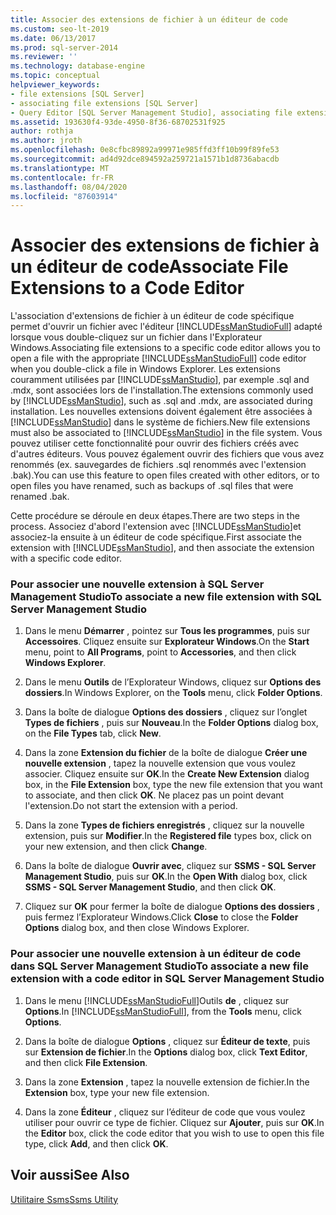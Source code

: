 ```yaml
---
title: Associer des extensions de fichier à un éditeur de code
ms.custom: seo-lt-2019
ms.date: 06/13/2017
ms.prod: sql-server-2014
ms.reviewer: ''
ms.technology: database-engine
ms.topic: conceptual
helpviewer_keywords:
- file extensions [SQL Server]
- associating file extensions [SQL Server]
- Query Editor [SQL Server Management Studio], associating file extensions
ms.assetid: 193630f4-93de-4950-8f36-68702531f925
author: rothja
ms.author: jroth
ms.openlocfilehash: 0e8cfbc89892a99971e985ffd3ff10b99f89fe53
ms.sourcegitcommit: ad4d92dce894592a259721a1571b1d8736abacdb
ms.translationtype: MT
ms.contentlocale: fr-FR
ms.lasthandoff: 08/04/2020
ms.locfileid: "87603914"
---
```

# <a name="associate-file-extensions-to-a-code-editor"></a><span data-ttu-id="bb94e-102">Associer des extensions de fichier à un éditeur de code</span><span class="sxs-lookup"><span data-stu-id="bb94e-102">Associate File Extensions to a Code Editor</span></span>
  <span data-ttu-id="bb94e-103">L'association d'extensions de fichier à un éditeur de code spécifique permet d'ouvrir un fichier avec l'éditeur [!INCLUDE[ssManStudioFull](../../includes/ssmanstudiofull-md.md)] adapté lorsque vous double-cliquez sur un fichier dans l'Explorateur Windows.</span><span class="sxs-lookup"><span data-stu-id="bb94e-103">Associating file extensions to a specific code editor allows you to open a file with the appropriate [!INCLUDE[ssManStudioFull](../../includes/ssmanstudiofull-md.md)] code editor when you double-click a file in Windows Explorer.</span></span> <span data-ttu-id="bb94e-104">Les extensions couramment utilisées par [!INCLUDE[ssManStudio](../../includes/ssmanstudio-md.md)], par exemple .sql and .mdx,  sont associées lors de l'installation.</span><span class="sxs-lookup"><span data-stu-id="bb94e-104">The extensions commonly used by [!INCLUDE[ssManStudio](../../includes/ssmanstudio-md.md)], such as .sql and .mdx, are associated during installation.</span></span> <span data-ttu-id="bb94e-105">Les nouvelles extensions doivent également être associées à [!INCLUDE[ssManStudio](../../includes/ssmanstudio-md.md)] dans le système de fichiers.</span><span class="sxs-lookup"><span data-stu-id="bb94e-105">New file extensions must also be associated to [!INCLUDE[ssManStudio](../../includes/ssmanstudio-md.md)] in the file system.</span></span> <span data-ttu-id="bb94e-106">Vous pouvez utiliser cette fonctionnalité pour ouvrir des fichiers créés avec d'autres éditeurs. Vous pouvez également ouvrir des fichiers que vous avez renommés (ex. sauvegardes de fichiers .sql renommés avec l'extension .bak).</span><span class="sxs-lookup"><span data-stu-id="bb94e-106">You can use this feature to open files created with other editors, or to open files you have renamed, such as backups of .sql files that were renamed .bak.</span></span>  
  
 <span data-ttu-id="bb94e-107">Cette procédure se déroule en deux étapes.</span><span class="sxs-lookup"><span data-stu-id="bb94e-107">There are two steps in the process.</span></span> <span data-ttu-id="bb94e-108">Associez d'abord l'extension avec [!INCLUDE[ssManStudio](../../includes/ssmanstudio-md.md)]et associez-la ensuite à un éditeur de code spécifique.</span><span class="sxs-lookup"><span data-stu-id="bb94e-108">First associate the extension with [!INCLUDE[ssManStudio](../../includes/ssmanstudio-md.md)], and then associate the extension with a specific code editor.</span></span>  
  
### <a name="to-associate-a-new-file-extension-with-sql-server-management-studio"></a><span data-ttu-id="bb94e-109">Pour associer une nouvelle extension à SQL Server Management Studio</span><span class="sxs-lookup"><span data-stu-id="bb94e-109">To associate a new file extension with SQL Server Management Studio</span></span>  
  
1.  <span data-ttu-id="bb94e-110">Dans le menu **Démarrer** , pointez sur **Tous les programmes**, puis sur **Accessoires**. Cliquez ensuite sur **Explorateur Windows**.</span><span class="sxs-lookup"><span data-stu-id="bb94e-110">On the **Start** menu, point to **All Programs**, point to **Accessories**, and then click **Windows Explorer**.</span></span>  
  
2.  <span data-ttu-id="bb94e-111">Dans le menu **Outils** de l’Explorateur Windows, cliquez sur **Options des dossiers**.</span><span class="sxs-lookup"><span data-stu-id="bb94e-111">In Windows Explorer, on the **Tools** menu, click **Folder Options**.</span></span>  
  
3.  <span data-ttu-id="bb94e-112">Dans la boîte de dialogue **Options des dossiers** , cliquez sur l’onglet **Types de fichiers** , puis sur **Nouveau**.</span><span class="sxs-lookup"><span data-stu-id="bb94e-112">In the **Folder Options** dialog box, on the **File Types** tab, click **New**.</span></span>  
  
4.  <span data-ttu-id="bb94e-113">Dans la zone **Extension du fichier** de la boîte de dialogue **Créer une nouvelle extension** , tapez la nouvelle extension que vous voulez associer. Cliquez ensuite sur **OK**.</span><span class="sxs-lookup"><span data-stu-id="bb94e-113">In the **Create New Extension** dialog box, in the **File Extension** box, type the new file extension that you want to associate, and then click **OK**.</span></span> <span data-ttu-id="bb94e-114">Ne placez pas un point devant l'extension.</span><span class="sxs-lookup"><span data-stu-id="bb94e-114">Do not start the extension with a period.</span></span>  
  
5.  <span data-ttu-id="bb94e-115">Dans la zone **Types de fichiers enregistrés** , cliquez sur la nouvelle extension, puis sur **Modifier**.</span><span class="sxs-lookup"><span data-stu-id="bb94e-115">In the **Registered file** types box, click on your new extension, and then click **Change**.</span></span>  
  
6.  <span data-ttu-id="bb94e-116">Dans la boîte de dialogue **Ouvrir avec**, cliquez sur **SSMS - SQL Server Management Studio**, puis sur **OK**.</span><span class="sxs-lookup"><span data-stu-id="bb94e-116">In the **Open With** dialog box, click **SSMS - SQL Server Management Studio**, and then click **OK**.</span></span>  
  
7.  <span data-ttu-id="bb94e-117">Cliquez sur **OK** pour fermer la boîte de dialogue **Options des dossiers** , puis fermez l’Explorateur Windows.</span><span class="sxs-lookup"><span data-stu-id="bb94e-117">Click **Close** to close the **Folder Options** dialog box, and then close Windows Explorer.</span></span>  
  
### <a name="to-associate-a-new-file-extension-with-a-code-editor-in-sql-server-management-studio"></a><span data-ttu-id="bb94e-118">Pour associer une nouvelle extension à un éditeur de code dans SQL Server Management Studio</span><span class="sxs-lookup"><span data-stu-id="bb94e-118">To associate a new file extension with a code editor in SQL Server Management Studio</span></span>  
  
1.  <span data-ttu-id="bb94e-119">Dans le menu [!INCLUDE[ssManStudioFull](../../includes/ssmanstudiofull-md.md)]Outils **de** , cliquez sur **Options**.</span><span class="sxs-lookup"><span data-stu-id="bb94e-119">In [!INCLUDE[ssManStudioFull](../../includes/ssmanstudiofull-md.md)], from the **Tools** menu, click **Options**.</span></span>  
  
2.  <span data-ttu-id="bb94e-120">Dans la boîte de dialogue **Options** , cliquez sur **Éditeur de texte**, puis sur **Extension de fichier**.</span><span class="sxs-lookup"><span data-stu-id="bb94e-120">In the **Options** dialog box, click **Text Editor**, and then click **File Extension**.</span></span>  
  
3.  <span data-ttu-id="bb94e-121">Dans la zone **Extension** , tapez la nouvelle extension de fichier.</span><span class="sxs-lookup"><span data-stu-id="bb94e-121">In the **Extension** box, type your new file extension.</span></span>  
  
4.  <span data-ttu-id="bb94e-122">Dans la zone **Éditeur** , cliquez sur l’éditeur de code que vous voulez utiliser pour ouvrir ce type de fichier. Cliquez sur **Ajouter**, puis sur **OK**.</span><span class="sxs-lookup"><span data-stu-id="bb94e-122">In the **Editor** box, click the code editor that you wish to use to open this file type, click **Add**, and then click **OK**.</span></span>  
  
## <a name="see-also"></a><span data-ttu-id="bb94e-123">Voir aussi</span><span class="sxs-lookup"><span data-stu-id="bb94e-123">See Also</span></span>  
 [<span data-ttu-id="bb94e-124">Utilitaire Ssms</span><span class="sxs-lookup"><span data-stu-id="bb94e-124">Ssms Utility</span></span>](../../ssms/ssms-utility.md)  
  
  
